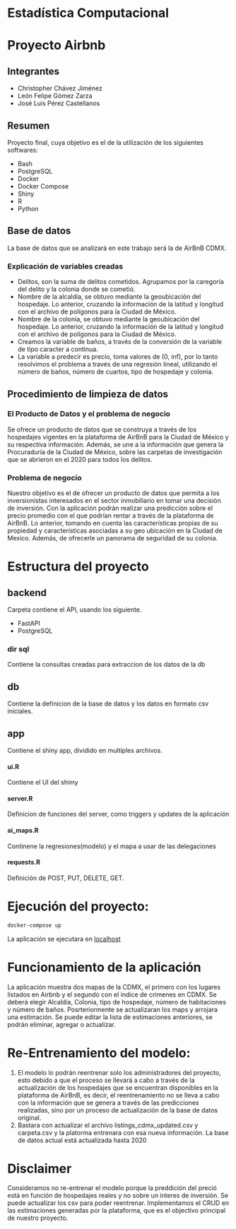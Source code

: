 # Estadística Computacional 
# Proyecto Airbnb
## Integrantes
-	Christopher Chávez Jiménez 
-	León Felipe Gómez Zarza 
-	José Luis Pérez Castellanos

## Resumen

Proyecto final, cuya objetivo es el de la utilización de los siguientes softwares:
-	Bash
-	PostgreSQL
-	Docker
-	Docker Compose
-	Shiny
-	R
-   Python

## Base de datos

La base de datos que se analizará en este trabajo será la de AirBnB CDMX.

### Explicación de variables creadas

- Delitos, son la suma de delitos cometidos. Agrupamos por la caregoría del delito y la colonia donde se cometió.
- Nombre de la alcaldía, se obtuvo mediante la geoubicación del hospedaje. Lo anterior, cruzando la información de la latitud y longitud con el archivo de polígonos para la Ciudad de México.
- Nombre de la colonia, se obtuvo mediante la geoubicación del hospedaje. Lo anterior, cruzando la información de la latitud y longitud con el archivo de polígonos para la Ciudad de México.
- Creamos la variable de baños, a través de la conversión de la variable de tipo caracter a continua.
- La variable a predecir es precio, toma valores de (0, inf), por lo tanto resolvimos el problema a través de una regresión lineal, utilizando el número de baños, número de cuartos, tipo de hospedaje y colonia.

## Procedimiento de limpieza de datos


### El Producto de Datos y el problema de negocio

Se ofrece un producto de datos que se construya a través de los hospedajes vigentes en la plataforma de AirBnB para la Ciudad de México y su respectiva información. Además, se une a la información que genera la Procuraduría de la Ciudad de México, sobre las carpetas de investigación que se abrieron en el 2020 para todos los delitos.

### Problema de negocio 

Nuestro objetivo es el de ofrecer un producto de datos que permita a los inversionistas interesados en el sector inmobiliario en tomar una decisión de inversión. Con la aplicación podrán realizar una predicción sobre el precio promedio con el que podrían rentar a través de la plataforma de AirBnB. Lo anterior, tomando en cuenta las características propias de su propiedad y características asociadas a su geo ubicación en la Ciudad de Mexico. Además, de ofrecerle un panorama de seguridad de su colonia.


# Estructura del proyecto

## backend
Carpeta contiene el API, usando los siguiente.
- FastAPI
- PostgreSQL
### dir sql 
Contiene la consultas creadas para extraccion de los datos de la db

## db
Contiene la definicion de la base de datos y los datos en formato csv iniciales.

## app
Contiene el shiny app, dividido en multiples archivos. 
#### ui.R
Contiene el UI del shimy
#### server.R
Definicion de funciones del server, como triggers y updates de la aplicación

#### ai_maps.R 
Continene la regresiones(modelo) y el mapa a usar de las delegaciones

#### requests.R
Definición de POST, PUT, DELETE, GET.


# Ejecución del proyecto:

```bash
docker-compose up
```
La aplicación se ejecutara en [localhost](127.0.0.1)

# Funcionamiento de la aplicación 

La aplicación muestra dos mapas de la CDMX, el primero con los lugares listados en 
Airbnb y el segundo con el indice de crimenes en CDMX. 
Se deberá elegir  Alcaldia, Colonia, tipo de hospedaje, número de habitaciones y número de baños.
Posrteriormente se actualizaran los maps y arrojara una estimación.
Se puede editar la lista de estimaciones anteriores, se podrán eliminar, agregar o actualizar.


# Re-Entrenamiento del modelo:
1.	El modelo lo podrán reentrenar solo los administradores del proyecto, esto debido a que el proceso se llevará a cabo a través de la actualización de los hospedajes que se encuentran disponibles en la plataforma de AirBnB, es decir, el reentrenamiento no se lleva a cabo con la información que se genera  a través de las predicciones realizadas, sino por un proceso de actualización de la base de datos original.  
3.	Bastara con actualizar el archivo listings_cdmx_updated.csv y carpeta.csv y la platorma entrenara con esa nueva información. La base de datos actual está actualizada hasta 2020

# Disclaimer

Consideramos no re-entrenar el modelo porque la preddición del preció está en función de hospedajes reales y no sobre un interes de inversión. Se puede actualizar los csv para poder reentrenar. Implementamos el CRUD en las estimaciones generadas por la plataforma, que es el objectivo principal de nuestro proyecto.


